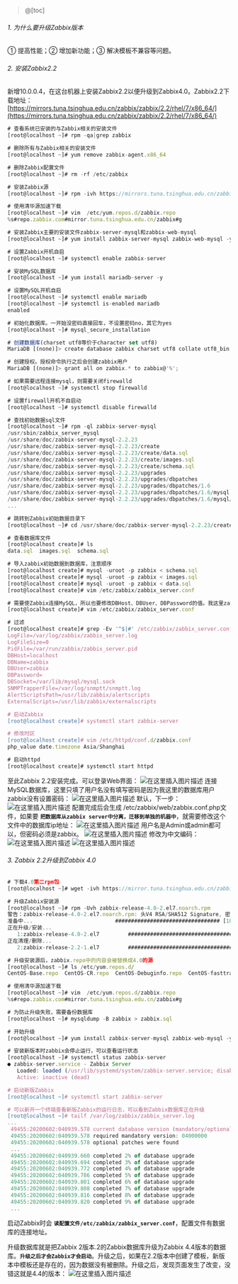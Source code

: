 ﻿>@[toc]
###### 1. 为什么要升级Zabbix版本
① 提高性能；② 增加新功能；③ 解决模板不兼容等问题。
###### 2. 安装Zabbix2.2
新增10.0.0.4，在这台机器上安装Zabbix2.2以便升级到Zabbix4.0。Zabbix2.2下载地址：[https://mirrors.tuna.tsinghua.edu.cn/zabbix/zabbix/2.2/rhel/7/x86_64/](https://mirrors.tuna.tsinghua.edu.cn/zabbix/zabbix/2.2/rhel/7/x86_64/)
```js
# 查看系统已安装的与Zabbix相关的安装文件
[root@localhost ~]# rpm -qa|grep zabbix

# 删除所有与Zabbix相关的安装文件
[root@localhost ~]# yum remove zabbix-agent.x86_64

# 删除Zabbix配置文件
[root@localhost ~]# rm -rf /etc/zabbix

# 安装Zabbix源
[root@localhost ~]# rpm -ivh https://mirrors.tuna.tsinghua.edu.cn/zabbix/zabbix/2.2/rhel/7/x86_64/zabbix-release-2.2-1.el7.noarch.rpm

# 使用清华源加速下载
[root@localhost ~]# vim  /etc/yum.repos.d/zabbix.repo 
%s#repo.zabbix.com#mirror.tuna.tsinghua.edu.cn/zabbix#g

# 安装Zabbix主要的安装文件zabbix-server-mysql和zabbix-web-mysql
[root@localhost ~]# yum install zabbix-server-mysql zabbix-web-mysql -y 

# 设置Zabbix开机自启
[root@localhost ~]# systemctl enable zabbix-server

# 安装MySQL数据库
[root@localhost ~]# yum install mariadb-server -y

# 设置MySQL开机自启
[root@localhost ~]# systemctl enable mariadb
[root@localhost ~]# systemctl is-enabled mariadb
enabled

# 初始化数据库。一开始没密码直接回车，不设置密码no，其它为yes
[root@localhost ~]# mysql_secure_installation 

# 创建数据库(charset utf8等价于character set utf8)
MariaDB [(none)]> create database zabbix charset utf8 collate utf8_bin;

# 创建授权。授权命令执行之后会创建zabbix用户
MariaDB [(none)]> grant all on zabbix.* to zabbix@'%';

# 如果需要远程连接mysql，则需要关闭firewalld
[root@localhost ~]# systemctl stop firewalld

# 设置firewall开机不自启动
[root@localhost ~]# systemctl disable firewalld

# 查找初始数据sql文件
[root@localhost ~]# rpm -ql zabbix-server-mysql
/usr/sbin/zabbix_server_mysql
/usr/share/doc/zabbix-server-mysql-2.2.23
/usr/share/doc/zabbix-server-mysql-2.2.23/create
/usr/share/doc/zabbix-server-mysql-2.2.23/create/data.sql
/usr/share/doc/zabbix-server-mysql-2.2.23/create/images.sql
/usr/share/doc/zabbix-server-mysql-2.2.23/create/schema.sql
/usr/share/doc/zabbix-server-mysql-2.2.23/upgrades
/usr/share/doc/zabbix-server-mysql-2.2.23/upgrades/dbpatches
/usr/share/doc/zabbix-server-mysql-2.2.23/upgrades/dbpatches/1.6
/usr/share/doc/zabbix-server-mysql-2.2.23/upgrades/dbpatches/1.6/mysql
/usr/share/doc/zabbix-server-mysql-2.2.23/upgrades/dbpatches/1.6/mysql/patch.sql
...

# 跳转到Zabbix初始数据目录下
[root@localhost ~]# cd /usr/share/doc/zabbix-server-mysql-2.2.23/create/

# 查看数据库文件
[root@localhost create]# ls
data.sql  images.sql  schema.sql

# 导入zabbix初始数据到数据库，注意顺序
[root@localhost create]# mysql -uroot -p zabbix < schema.sql 
[root@localhost create]# mysql -uroot -p zabbix < images.sql 
[root@localhost create]# mysql -uroot -p zabbix < data.sql 
[root@localhost create]# vim /etc/zabbix/zabbix_server.conf

# 需要使Zabbix连接MySQL，所以也要修改DBHost、DBUser、DBPassword的值。我这里zabbix数据库用户没有设置密码
[root@localhost create]# vim /etc/zabbix/zabbix_server.conf

# 过滤
[root@localhost create]# grep -Ev '^$|#' /etc/zabbix/zabbix_server.conf 
LogFile=/var/log/zabbix/zabbix_server.log
LogFileSize=0
PidFile=/var/run/zabbix/zabbix_server.pid
DBHost=localhost
DBName=zabbix
DBUser=zabbix
DBPassword=
DBSocket=/var/lib/mysql/mysql.sock
SNMPTrapperFile=/var/log/snmptt/snmptt.log
AlertScriptsPath=/usr/lib/zabbix/alertscripts
ExternalScripts=/usr/lib/zabbix/externalscripts

# 启动Zabbix
[root@localhost create]# systemctl start zabbix-server

# 修改时区
[root@localhost create]# vim /etc/httpd/conf.d/zabbix.conf 
php_value date.timezone Asia/Shanghai

# 启动httpd
[root@localhost create]# systemctl start httpd
```
至此Zabbix 2.2安装完成。可以登录Web界面：
![在这里插入图片描述](https://img-blog.csdnimg.cn/20200602143851461.png?x-oss-process=image/watermark,type_ZmFuZ3poZW5naGVpdGk,shadow_10,text_aHR0cHM6Ly9ibG9nLmNzZG4ubmV0L1RoYW5sb24=,size_16,color_FFFFFF,t_70)
连接MySQL数据库，这里只填了用户名没有填写密码是因为我这里的数据库用户zabbix没有设置密码：
![在这里插入图片描述](https://img-blog.csdnimg.cn/20200602144429168.png?x-oss-process=image/watermark,type_ZmFuZ3poZW5naGVpdGk,shadow_10,text_aHR0cHM6Ly9ibG9nLmNzZG4ubmV0L1RoYW5sb24=,size_16,color_FFFFFF,t_70)
默认，下一步：
![在这里插入图片描述](https://img-blog.csdnimg.cn/20200602144506154.png?x-oss-process=image/watermark,type_ZmFuZ3poZW5naGVpdGk,shadow_10,text_aHR0cHM6Ly9ibG9nLmNzZG4ubmV0L1RoYW5sb24=,size_16,color_FFFFFF,t_70)
配置完成后会生成 /etc/zabbix/web/zabbix.conf.php文件，如果要 **`把数据库从zabbix server中分离，迁移到单独的机器中`**，就需要修改这个文件中的数据库ip地址：
![在这里插入图片描述](https://img-blog.csdnimg.cn/20200602155736713.png?x-oss-process=image/watermark,type_ZmFuZ3poZW5naGVpdGk,shadow_10,text_aHR0cHM6Ly9ibG9nLmNzZG4ubmV0L1RoYW5sb24=,size_16,color_FFFFFF,t_70)
用户名是Admin或admin都可以，但密码必须是zabbix。
![在这里插入图片描述](https://img-blog.csdnimg.cn/20200602144952240.png?x-oss-process=image/watermark,type_ZmFuZ3poZW5naGVpdGk,shadow_10,text_aHR0cHM6Ly9ibG9nLmNzZG4ubmV0L1RoYW5sb24=,size_16,color_FFFFFF,t_70)
修改为中文编码：
![在这里插入图片描述](https://img-blog.csdnimg.cn/20200602145221903.png?x-oss-process=image/watermark,type_ZmFuZ3poZW5naGVpdGk,shadow_10,text_aHR0cHM6Ly9ibG9nLmNzZG4ubmV0L1RoYW5sb24=,size_16,color_FFFFFF,t_70)
![在这里插入图片描述](https://img-blog.csdnimg.cn/2020060215582527.png?x-oss-process=image/watermark,type_ZmFuZ3poZW5naGVpdGk,shadow_10,text_aHR0cHM6Ly9ibG9nLmNzZG4ubmV0L1RoYW5sb24=,size_16,color_FFFFFF,t_70)
###### 3. Zabbix 2.2升级到Zabbix 4.0
```js
# 下载4.0第二rpm包
[root@localhost ~]# wget -ivh https://mirror.tuna.tsinghua.edu.cn/zabbix/zabbix/4.0/rhel/7/x86_64/zabbix-release-4.0-2.el7.noarch.rpm

# 升级Zabbix安装源
[root@localhost ~]# rpm -Uvh zabbix-release-4.0-2.el7.noarch.rpm 
警告：zabbix-release-4.0-2.el7.noarch.rpm: 头V4 RSA/SHA512 Signature, 密钥 ID a14fe591: NOKEY
准备中...                          ################################# [100%]
正在升级/安装...
   1:zabbix-release-4.0-2.el7         ################################# [ 50%]
正在清理/删除...
   2:zabbix-release-2.2-1.el7         ################################# [100%]

# 升级安装源后，zabbix.repo中的内容会被替换成4.0的源
[root@localhost ~]# ls /etc/yum.repos.d/
CentOS-Base.repo  CentOS-CR.repo  CentOS-Debuginfo.repo  CentOS-fasttrack.repo  CentOS-Media.repo  CentOS-Sources.repo  CentOS-Vault.repo  CentOS-x86_64-kernel.repo  zabbix.repo

# 使用清华源加速下载
[root@localhost ~]# vim  /etc/yum.repos.d/zabbix.repo 
%s#repo.zabbix.com#mirror.tuna.tsinghua.edu.cn/zabbix#g

# 为防止升级失败，需要备份数据库
[root@localhost ~]# mysqldump -B zabbix > zabbix.sql

# 开始升级
[root@localhost ~]# yum install zabbix-server-mysql zabbix-web-mysql -y

# 安装新版本时zabbix会停止运行，可以查看运行状态
[root@localhost ~]# systemctl status zabbix-server
● zabbix-server.service - Zabbix Server
   Loaded: loaded (/usr/lib/systemd/system/zabbix-server.service; disabled; vendor preset: disabled)
   Active: inactive (dead)

# 启动新版Zabbix
[root@localhost ~]# systemctl start zabbix-server 

# 可以新开一个终端查看新版Zabbix的运行日志，可以看到Zabbix数据库正在升级
[root@localhost ~]# tailf /var/log/zabbix/zabbix_server.log 
...
 49455:20200602:040939.578 current database version (mandatory/optional): D/02020001
 49455:20200602:040939.578 required mandatory version: 04000000
 49455:20200602:040939.578 optional patches were found
 ...
 49455:20200602:040939.660 completed 2% of database upgrade
 49455:20200602:040939.694 completed 3% of database upgrade
 49455:20200602:040939.772 completed 4% of database upgrade
 49455:20200602:040939.786 completed 5% of database upgrade
 49455:20200602:040939.801 completed 6% of database upgrade
 49455:20200602:040939.808 completed 7% of database upgrade
 49455:20200602:040939.816 completed 8% of database upgrade
 49455:20200602:040939.820 completed 9% of database upgrade
 ...
```
启动Zabbix时会 **`读配置文件/etc/zabbix/zabbix_server.conf`**，配置文件有数据库的连接地址。

升级数据库就是把Zabbix 2版本.2的Zabbix数据库升级为Zabbix 4.4版本的数据库。**`升级之后才会Zabbix才会启动`**。升级之后，如果在2.2版本中创建了模板，新版本中模板还是存在的，因为数据没有被删除。升级之后，发现页面发生了改变，没错这就是4.4的版本：
![在这里插入图片描述](https://img-blog.csdnimg.cn/20200602165057585.png?x-oss-process=image/watermark,type_ZmFuZ3poZW5naGVpdGk,shadow_10,text_aHR0cHM6Ly9ibG9nLmNzZG4ubmV0L1RoYW5sb24=,size_16,color_FFFFFF,t_70)
